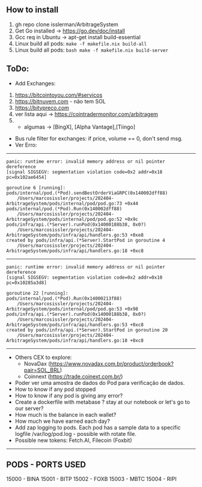 ## How to install
1. gh repo clone isslerman/ArbitrageSystem
2. Get Go installed -> https://go.dev/doc/install
3. Gcc req in Ubuntu -> apt-get install build-essential
4. Linux build all pods: 
```make -f makefile.nix build-all```
1. Linux build all pods: 
```bash make -f makefile.nix build-server```

## ToDo:

- Add Exchanges: 
1. https://bitcointoyou.com/#servicos
2. https://bitnuvem.com - não tem SOL
3. https://bitypreco.com
4. ver lista aqui -> https://cointradermonitor.com/arbitragem
5. + algumas -> [BingX], [Alpha Vantage],[Tiingo]

- Bus rule filter for exchanges: if price, volume == 0, don't send msg.   
- Ver Erro:

--------
    panic: runtime error: invalid memory address or nil pointer dereference
    [signal SIGSEGV: segmentation violation code=0x2 addr=0x18 pc=0x102ae6454]

    goroutine 6 [running]:
    pods/internal/pod.(*Pod).sendBestOrderViaGRPC(0x140002dff88)
        /Users/marcosissler/projects/202404-ArbitrageSystem/pods/internal/pod/pod.go:73 +0x44
    pods/internal/pod.(*Pod).Run(0x140002dff88)
        /Users/marcosissler/projects/202404-ArbitrageSystem/pods/internal/pod/pod.go:52 +0x9c
    pods/infra/api.(*Server).runPod(0x14000188b38, 0x0?)
        /Users/marcosissler/projects/202404-ArbitrageSystem/pods/infra/api/handlers.go:53 +0xe8
    created by pods/infra/api.(*Server).StartPod in goroutine 4
        /Users/marcosissler/projects/202404-ArbitrageSystem/pods/infra/api/handlers.go:18 +0xc8

--------

    panic: runtime error: invalid memory address or nil pointer dereference
    [signal SIGSEGV: segmentation violation code=0x2 addr=0x10 pc=0x10285a3d8]

    goroutine 22 [running]:
    pods/internal/pod.(*Pod).Run(0x14000213f88)
        /Users/marcosissler/projects/202404-ArbitrageSystem/pods/internal/pod/pod.go:53 +0x98
    pods/infra/api.(*Server).runPod(0x14000188b38, 0x0?)
        /Users/marcosissler/projects/202404-ArbitrageSystem/pods/infra/api/handlers.go:53 +0xc8
    created by pods/infra/api.(*Server).StartPod in goroutine 20
        /Users/marcosissler/projects/202404-ArbitrageSystem/pods/infra/api/handlers.go:18 +0xc8

--------

- Others CEX to explore: 
  - NovaDax (https://www.novadax.com.br/product/orderbook?pair=SOL_BRL)
  - Coinnext (https://trade.coinext.com.br/)
- Poder ver uma amostra de dados do Pod para verificação de dados. 
- How to know if any pod stopped
- How to know if any pod is giving any error?
- Create a dockerfile with metabase ? stay at our notebook or let's go to our server? 
- How much is the balance in each wallet?
- How much we have earned each day?
- Add zap logging to pods. Each pod has a sample data to a specific logfile /var/log/pod.log - possible with rotate file. 
- Possible new tokens: Fetch.AI, Filecoin (Foxbit)


--------
PODS - PORTS USED
--------
15000 - BINA
15001 - BITP
15002 - FOXB
15003 - MBTC
15004 - RIPI